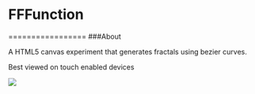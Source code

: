# FFFunction
=================
###About

A HTML5 canvas experiment that generates fractals using bezier curves.

Best viewed on touch enabled devices  

![](http://i.imgur.com/45EJNxh.png)